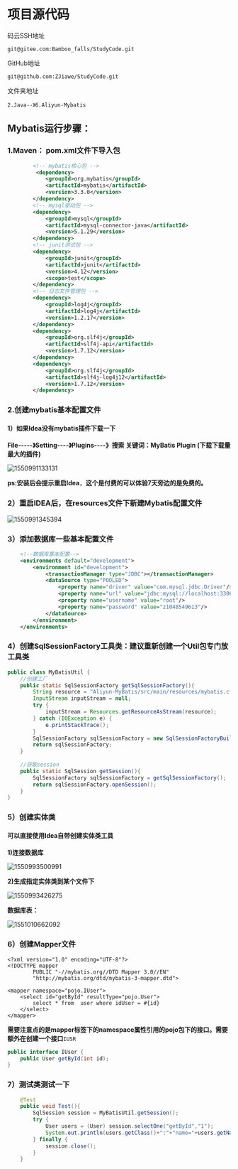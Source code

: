 # 项目源代码

码云SSH地址

```
git@gitee.com:Bamboo_falls/StudyCode.git
```

GitHub地址

```
git@github.com:ZJiawe/StudyCode.git
```

文件夹地址

```
2.Java--》6.Aliyun-Mybatis
```

## Mybatis运行步骤：

### 1.Maven： pom.xml文件下导入包

```xml
        <!-- mybatis核心包 -->
         <dependency>
            <groupId>org.mybatis</groupId>
            <artifactId>mybatis</artifactId>
            <version>3.3.0</version>
        </dependency>
        <!-- mysql驱动包 -->
        <dependency>
            <groupId>mysql</groupId>
            <artifactId>mysql-connector-java</artifactId>
            <version>5.1.29</version>
        </dependency>
        <!-- junit测试包 -->
        <dependency>
            <groupId>junit</groupId>
            <artifactId>junit</artifactId>
            <version>4.12</version>
            <scope>test</scope>
        </dependency>
        <!-- 日志文件管理包 -->
        <dependency>
            <groupId>log4j</groupId>
            <artifactId>log4j</artifactId>
            <version>1.2.17</version>
        </dependency>
        <dependency>
            <groupId>org.slf4j</groupId>
            <artifactId>slf4j-api</artifactId>
            <version>1.7.12</version>
        </dependency>
        <dependency>
            <groupId>org.slf4j</groupId>
            <artifactId>slf4j-log4j12</artifactId>
            <version>1.7.12</version>
        </dependency>
```

### 2.创建mybatis基本配置文件

#### 1）如果Idea没有mybatis插件下载一下

**File-----》Setting----》Plugins----》搜索 关键词：MyBatis Plugin  (下载下载量最大的插件)**

![1550991133131](C:\Users\Administrator\AppData\Roaming\Typora\typora-user-images\1550991133131.png)

**ps:安装后会提示重启Idea**，**这个是付费的可以体验7天旁边的是免费的。**

### 2）重启IDEA后，在resources文件下新建Mybatis配置文件

![1550991345394](C:\Users\Administrator\AppData\Roaming\Typora\typora-user-images\1550991345394.png)

### 3）添加数据库一些基本配置文件

```xml
    <!--数据库基本配置-->
    <environments default="development">
        <environment id="development">
            <transactionManager type="JDBC"></transactionManager>
            <dataSource type="POOLED">
                <property name="driver" value="com.mysql.jdbc.Driver"/>
                <property name="url" value="jdbc:mysql://localhost:3306/learndb?userUnicod=ture&amp;characterEncoding=utf8"/>
                <property name="username" value="root"/>
                <property name="password" value="z1048549613"/>
            </dataSource>
        </environment>
    </environments>
```

### 4）创建SqlSessionFactory工具类：建议重新创建一个Util包专门放工具类

```java
public class MyBatisUtil {
    //创建工厂
    public static SqlSessionFactory getSqlSessionFactory(){
        String resource = "Aliyun-MyBatis/src/main/resources/mybatis.cfg.xml";
        InputStream inputStream = null;
        try {
            inputStream = Resources.getResourceAsStream(resource);
        } catch (IOException e) {
            e.printStackTrace();
        }
        SqlSessionFactory sqlSessionFactory = new SqlSessionFactoryBuilder().build(inputStream);
        return sqlSessionFactory;
    }
    
    //获取session
    public static SqlSession getSession(){
        SqlSessionFactory sqlSessionFactory = getSqlSessionFactory();
        return sqlSessionFactory.openSession();
    }
}
```

### 5）创建实体类

#### 可以直接使用Idea自带创建实体类工具

**1)连接数据库**

![1550993500991](C:\Users\Administrator\AppData\Roaming\Typora\typora-user-images\1550993500991.png)

**2)生成指定实体类到某个文件下**

![1550993426275](C:\Users\Administrator\AppData\Roaming\Typora\typora-user-images\1550993426275.png)

**数据库表：**

![1551010662092](C:\Users\Administrator\AppData\Roaming\Typora\typora-user-images\1551010662092.png)

### 6）创建Mapper文件

```xml-dtd
<?xml version="1.0" encoding="UTF-8"?>
<!DOCTYPE mapper
        PUBLIC "-//mybatis.org//DTD Mapper 3.0//EN"
        "http://mybatis.org/dtd/mybatis-3-mapper.dtd">

<mapper namespace="pojo.IUser">
    <select id="getById" resultType="pojo.User">
        select * from  user where idUser = #{id}
    </select>
</mapper>
```

**需要注意点的是mapper标签下的namespace属性引用的pojo包下的接口。需要额外在创建一个接口**`IUSR`

```java
public interface IUser {
    public User getById(int id);
}
```

### 7）测试类测试一下

```java
    @Test
    public void Test(){
        SqlSession session = MyBatisUtil.getSession();
        try {
            User users = (User) session.selectOne("getById","1");
            System.out.println(users.getClass()+":"+"name="+users.getName()+",age="+users.getAge());
        } finally {
            session.close();
        }
    }
```

